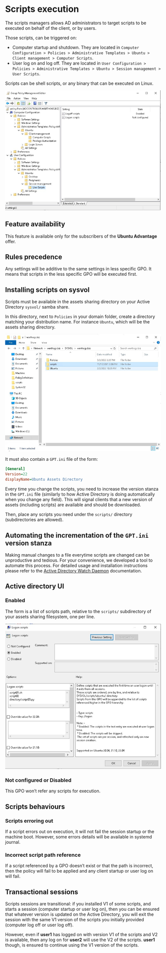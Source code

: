 # Scripts execution

The scripts managers allows AD administrators to target scripts to be executed on behalf of the client, or by users.

Those scripts, can be triggered on:

* Computer startup and shutdown. They are located in `Computer Configuration > Policies > Administrative Templates > Ubuntu > Client management > Computer Scripts`.
* User log on and log off. They are located in `User Configuration > Policies > Administrative Templates > Ubuntu > Session management > User Scripts`.

Scripts can be shell scripts, or any binary that can be executed on Linux.

![Scripts options in AD](images/Scripts-execution/gpo-scripts.png)

## Feature availability

This feature is available only for the subscribers of the **Ubuntu Advantage** offer.

## Rules precedence

Any settings will be additive to the same settings in less specific GPO. It means that scripts in the less specific GPO will be executed first.

## Installing scripts on sysvol

Scripts must be available in the assets sharing directory on your Active Directory `sysvol/` samba share.

In this directory, next to `Policies` in your domain folder, create a directory matching your distribution name. For instance `Ubuntu`, which will be the assets sharing directory.

![Assets folder in sysvol](images/Scripts-execution/assets-folder.png)

It must also contain a `GPT.ini` file of the form:

```ini
[General]
Version=22
displayName=Ubuntu Assets Directory
```

Every time you change the scripts, you need to increase the version stanza in the `GPT.ini` file (similarly to how Active Directory is doing automatically when you change any field). This will signal clients that a new version of assets (including scripts) are available and should be downloaded.

Then, place any scripts you need under the `scripts/` directory (subdirectories are allowed).

## Automating the incrementation of the `GPT.ini` version stanza

Making manual changes to a file everytime scripts are changed can be unproductive and tedious. For your convenience, we developed a tool to automate this process. For detailed usage and installation instructions please refer to the [Active Directory Watch Daemon](11.-Active-Directory-Watch-Daemon.md) documentation.

## Active directory UI

### Enabled

The form is a list of scripts path, relative to the `scripts/` subdirectory of your assets sharing filesystem, one per line.

![List of scripts example](images/Scripts-execution/scripts-list.png)

### Not configured or Disabled

This GPO won’t refer any scripts for execution.

## Scripts behaviours

### Scripts erroring out

If a script errors out on execution, it will not fail the session startup or the machine boot. However, some errors details will be available in systemd journal.

### Incorrect script path reference

If a script referenced by a GPO doesn’t exist or that the path is incorrect, then the policy will fail to be applied and any client startup or user log on will fail.

## Transactional sessions

Scripts sessions are transitional: if you installed V1 of some scripts, and starts a session (computer startup or user log on), then you can be ensured that whatever version is updated on the Active Directory, you will exit the session with the same V1 version of the scripts you initially provided (computer log off or user log off).

However, even if **user1** has logged on with version V1 of the scripts and V2 is available, then any log on for **user2** will use the V2 of the scripts. **user1** though, is ensured to continue using the V1 version of the scripts.
